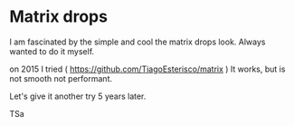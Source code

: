 # Matrix drops

I am fascinated by the simple and cool the matrix drops look. 
Always wanted to do it myself. 

on 2015 I tried ( https://github.com/TiagoEsterisco/matrix ) 
It works, but is not smooth not performant. 

Let's give it another try 5 years later. 


TSa

